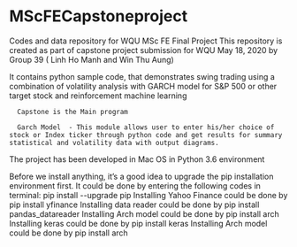 # MScFECapstoneproject
Codes and data repository for WQU  MSc FE Final Project
This repository is created as part of capstone project submission for WQU May 18, 2020 by Group 39 ( Linh Ho Manh and Win Thu Aung)

It contains python sample code, that demonstrates swing trading using a combination of volatility analysis with GARCH model for S&P 500 or other target stock and reinforcement machine learning
                                                            
      Capstone is the Main program
      
      Garch Model  - This module allows user to enter his/her choice of stock or Index ticker through python code and get results for summary statistical and volatility data with output diagrams. 
      
The project has been developed in Mac OS in Python 3.6 environment

Before we install anything, it’s a good idea to upgrade the pip installation environment first. It could be done by entering the following codes in terminal:
         pip install --upgrade pip
Installing Yahoo Finance could be done by
         pip install yfinance
Installing data reader could be done by 
         pip install pandas_datareader
Installing Arch model could be done by 
         pip install arch
Installing keras could be done by 
         pip install keras
Installing Arch model could be done by 
         pip install arch         
